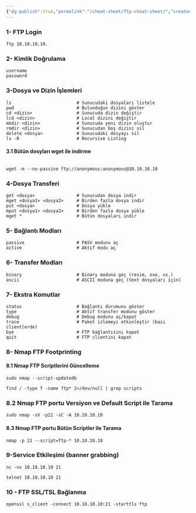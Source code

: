 ```yaml
---
{"dg-publish":true,"permalink":"/cheat-sheet/ftp-cheat-sheet/","created":"2025-02-20T00:35:45.222+03:00","updated":"2025-02-20T23:35:28.227+03:00"}
---
```



### 1- FTP Login 

```
ftp 10.10.10.10.
```

### 2- Kimlik Doğrulama

```
username
password
```

### 3-Dosya ve Dizin İşlemleri

```
ls                         # Sunucudaki dosyaları listele  
pwd                        # Bulunduğun dizini göster  
cd <dizin>                 # Sunucuda dizin değiştir  
lcd <dizin>                # Local dizini değiştir  
mkdir <dizin>              # Sunucuda yeni dizin oluştur  
rmdir <dizin>              # Sunucudan boş dizini sil  
delete <dosya>             # Sunucudaki dosyayı sil  
ls -R                      # Recursive Listing
```

#### 3.1 Bütün dosyları wget ile indirme 

```

wget -m --no-passive ftp://anonymous:anonymous@10.10.10.10

```


### 4-Dosya Transferi

```
get <dosya>                # Sunucudan dosya indir  
mget <dosya1> <dosya2>     # Birden fazla dosya indir  
put <dosya>                # Dosya yükle  
mput <dosya1> <dosya2>     # Birden fazla dosya yükle  
mget *                     # Bütün dosyaları indir
```


### 5- Bağlantı Modları

```
passive                    # PASV modunu aç  
active                     # Aktif modu aç  
```

### 6- Transfer Modları

```
binary                     # Binary moduna geç (resim, exe, vs.)  
ascii                      # ASCII moduna geç (text dosyaları için) 
```

### 7- Ekstra Komutlar

```
status                     # Bağlantı durumunu göster  
type                       # Aktif transfer modunu göster  
debug                      # Debug modunu aç/kapat  
trace                      # Paket izlemeyi etkinleştir (bazı                                        clientlerde)  
bye                        # FTP bağlantısını kapat  
quit                       # FTP clientini kapat  
```


### 8- Nmap FTP Footprinting

#### 8.1 Nmap FTP Scriptlerini Güncelleme

```
sudo nmap --script-updatedb

find / -type f -name ftp* 2>/dev/null | grep scripts
```

### 8.2 Nmap FTP portu Versiyon ve Default Script ile Tarama

```
sudo nmap -sV -p21 -sC -A 10.10.10.10
```

#### 8.3 Nmap FTP portu Bütün Scriptler ile Tarama

```
nmap -p 21 --script=ftp-* 10.10.10.10
```

### 9-Service Etkileşimi (banner grabbing)

```
nc -nv 10.10.10.10 21

telnet 10.10.10.10 21
```

### 10 - FTP SSL/TSL Bağlanma

```
openssl s_client -connect 10.10.10.10:21 -starttls ftp
```



